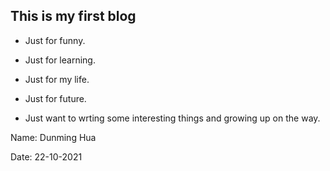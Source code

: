 ## This is my first blog

- Just for funny.

- Just for learning.

- Just for my life.

- Just for future.

- Just want to wrting some interesting things and growing up on the way.

Name: Dunming Hua  

Date: 22-10-2021